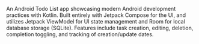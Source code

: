 An Android Todo List app showcasing modern Android development practices with Kotlin. 
Built entirely with Jetpack Compose for the UI, and utilizes Jetpack ViewModel for UI state management and Room for local database storage (SQLite).
Features include task creation, editing, deletion, completion toggling, and tracking of creation/update dates.
